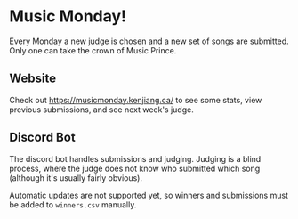 # Music Monday!

Every Monday a new judge is chosen and a new set of songs are submitted. Only one can take the crown of Music Prince. 

## Website

Check out https://musicmonday.kenjiang.ca/ to see some stats, view previous submissions, and see next week's judge.

## Discord Bot

The discord bot handles submissions and judging. Judging is a blind process, where the judge does not know who submitted which song (although it's usually fairly obvious). 

Automatic updates are not supported yet, so winners and submissions must be added to `winners.csv` manually.
